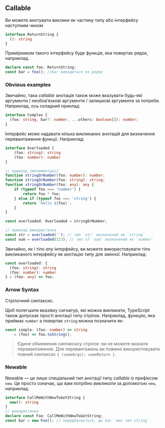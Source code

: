 ## Callable
Ви можете анотувати виклики як частину типу або інтерфейсу наступним чином

```ts
interface ReturnString {
  (): string
}
```
Примірником такого інтерфейсу буде функція, яка повертає рядок, наприклад.
```ts
declare const foo: ReturnString;
const bar = foo(); //bar виводиться як рядок
```

### Obvious examples
Звичайно, така *callable* анотація також може вказувати будь-які аргументи / необов’язкові аргументи / залишкові аргументи за потреби. Наприклад, ось складний приклад:

```ts
interface Complex {
  (foo: string, bar?: number, ...others: boolean[]): number;
}
```

Інтерфейс може надавати кілька викликаних анотацій для визначення перевантаження функції. Наприклад:

```ts
interface Overloaded {
    (foo: string): string
    (foo: number): number
}

// приклад імплементації
function stringOrNumber(foo: number): number;
function stringOrNumber(foo: string): string;
function stringOrNumber(foo: any): any {
    if (typeof foo === 'number') {
        return foo * foo;
    } else if (typeof foo === 'string') {
        return `hello ${foo}`;
    }
}

const overloaded: Overloaded = stringOrNumber;

// приклад використання
const str = overloaded(''); // тип `str` визначений як `string`
const num = overloaded(123); // тип of `num` визначений як `number`
```

Звичайно, як і тіло *any* інтерфейсу, ви можете використовувати тіло викликаного інтерфейсу як анотацію типу для змінної. Наприклад:

```ts
const overloaded: {
  (foo: string): string
  (foo: number): number
} = (foo: any) => foo;
```

### Arrow Syntax
Стрілочний синтаксис.

Щоб полегшити вказівку сигнатур, які можна викликати, TypeScript також допускає прості анотації типу стрілок. Наприклад, функцію, яка приймає `number` a повертає `string` можна позначити як:

```ts
const simple: (foo: number) => string
    = (foo) => foo.toString();
```

> Єдине обмеження синтаксису стрілок: ви не можете вказати перевантаження. Для перевантажень ви повинні використовувати повний синтаксис `{ (someArgs): someReturn }`.

### Newable

Newable — це лише спеціальний тип анотації типу *callable* із префіксом `new`. Це просто означає, що вам потрібно *викликати* за допомогою `new`, наприклад.

```ts
interface CallMeWithNewToGetString {
  new(): string
}
// використання
declare const Foo: CallMeWithNewToGetString;
const bar = new Foo(); // передбачається, що bar  має тип string
```
